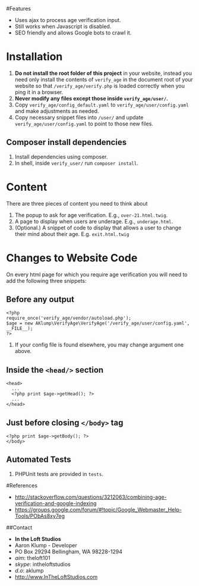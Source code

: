 #Features
* Uses ajax to process age verification input.
* Still works when Javascript is disabled.
* SEO friendly and allows Google bots to crawl it.

# Installation
1. **Do not install the root folder of this project** in your website, instead you need only install the contents of `verify_age` in the document root of your website so that `/verify_age/verify.php` is loaded correctly when you ping it in a browser.
1. **Never modify any files except those inside `verify_age/user/`.**
2. Copy `verify_age/config_default.yaml` to `verify_age/user/config.yaml` and make adjustments as needed.
1. Copy necessary snippet files into `/user/` and update `verify_age/user/config.yaml` to point to those new files.

## Composer install dependencies
1. Install dependencies using composer.
2. In shell, inside `verify_user/` run `composer install`.

# Content
There are three pieces of content you need to think about

1. The popup to ask for age verification. E.g., `over-21.html.twig`.
2. A page to display when users are underage. E.g., `underage.html`.
3. (Optional.) A snippet of code to display that allows a user to change their mind about their age. E.g. `exit.html.twig`

# Changes to Website Code
On every html page for which you require age verification you will need to add the following three snippets:

## Before any output

    <?php
    require_once('verify_age/vendor/autoload.php');
    $age = new AKlump\VerifyAge\VerifyAge('/verify_age/user/config.yaml', __FILE__);
    ?>

1. If your config file is found elsewhere, you may change argument one above.
    
## Inside the `<head/>` section

    <head>
      ...
      <?php print $age->getHead(); ?>
      ...
    </head>

## Just before closing `</body>` tag

    <?php print $age->getBody(); ?>
    </body>


## Automated Tests
1. PHPUnit tests are provided in `tests`.

#References
* <http://stackoverflow.com/questions/3212063/combining-age-verification-and-google-indexing>
* <https://groups.google.com/forum/#!topic/Google_Webmaster_Help-Tools/PObAs8xy7eg>

##Contact
* **In the Loft Studios**
* Aaron Klump - Developer
* PO Box 29294 Bellingham, WA 98228-1294
* _aim_: theloft101
* _skype_: intheloftstudios
* _d.o_: aklump
* <http://www.InTheLoftStudios.com>